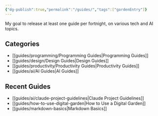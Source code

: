 ```yaml
---
{"dg-publish":true,"permalink":"/guides/","tags":["gardenEntry"]}
---
```



My goal to release at least one guide per fortnight, on various tech and AI topics.

## Categories

- [[guides/programming/Programming Guides\|Programming Guides]]
- [[guides/design/Design Guides\|Design Guides]]
- [[guides/productivity/Productivity Guides\|Productivity Guides]]
- [[guides/ai/AI Guides\|AI Guides]]

## Recent Guides

- [[guides/ai/claude-project-guidelines\|Claude Project Guidelines]]
- [[guides/how-to-use-digital-garden\|How to Use a Digital Garden]]
- [[guides/markdown-basics\|Markdown Basics]]

